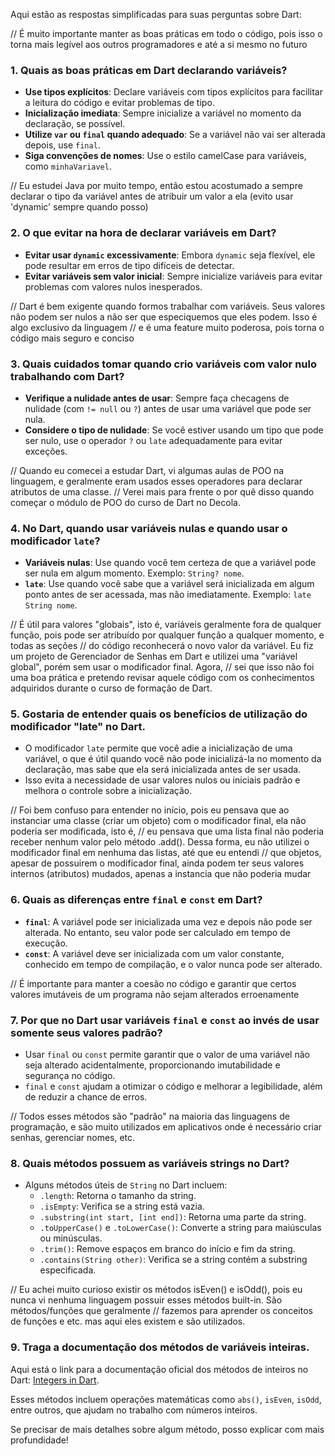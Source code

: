 Aqui estão as respostas simplificadas para suas perguntas sobre Dart:

// É muito importante manter as boas práticas em todo o código, pois isso o torna mais legível aos outros programadores e até a si mesmo no futuro
### 1. Quais as boas práticas em Dart declarando variáveis?
- **Use tipos explícitos**: Declare variáveis com tipos explícitos para facilitar a leitura do código e evitar problemas de tipo.
- **Inicialização imediata**: Sempre inicialize a variável no momento da declaração, se possível.
- **Utilize `var` ou `final` quando adequado**: Se a variável não vai ser alterada depois, use `final`.
- **Siga convenções de nomes**: Use o estilo camelCase para variáveis, como `minhaVariavel`.

// Eu estudei Java por muito tempo, então estou acostumado a sempre declarar o tipo da variável antes de atribuir um valor a ela (evito usar 'dynamic' sempre quando posso)
### 2. O que evitar na hora de declarar variáveis em Dart?
- **Evitar usar `dynamic` excessivamente**: Embora `dynamic` seja flexível, ele pode resultar em erros de tipo difíceis de detectar.
- **Evitar variáveis sem valor inicial**: Sempre inicialize variáveis para evitar problemas com valores nulos inesperados.

// Dart é bem exigente quando formos trabalhar com variáveis. Seus valores não podem ser nulos a não ser que especiquemos que eles podem. Isso é algo exclusivo da linguagem
// e é uma feature muito poderosa, pois torna o código mais seguro e conciso 
### 3. Quais cuidados tomar quando crio variáveis com valor nulo trabalhando com Dart?
- **Verifique a nulidade antes de usar**: Sempre faça checagens de nulidade (com `!= null` ou `?`) antes de usar uma variável que pode ser nula.
- **Considere o tipo de nulidade**: Se você estiver usando um tipo que pode ser nulo, use o operador `?` ou `late` adequadamente para evitar exceções.

// Quando eu comecei a estudar Dart, vi algumas aulas de POO na linguagem, e geralmente eram usados esses operadores para declarar atributos de uma classe.
// Verei mais para frente o por quê disso quando começar o módulo de POO do curso de Dart no Decola.
### 4. No Dart, quando usar variáveis nulas e quando usar o modificador `late`?
- **Variáveis nulas**: Use quando você tem certeza de que a variável pode ser nula em algum momento. Exemplo: `String? nome`.
- **`late`**: Use quando você sabe que a variável será inicializada em algum ponto antes de ser acessada, mas não imediatamente. Exemplo: `late String nome`.

// É útil para valores "globais", isto é, variáveis geralmente fora de qualquer função, pois pode ser atribuído por qualquer função a qualquer momento, e todas as seções
// do código reconhecerá o novo valor da variável. Eu fiz um projeto de Gerenciador de Senhas em Dart e utilizei uma "variável global", porém sem usar o modificador final. Agora,
// sei que isso não foi uma boa prática e pretendo revisar aquele código com os conhecimentos adquiridos durante o curso de formação de Dart.
### 5. Gostaria de entender quais os benefícios de utilização do modificador "late" no Dart.
- O modificador `late` permite que você adie a inicialização de uma variável, o que é útil quando você não pode inicializá-la no momento da declaração, mas sabe que ela será inicializada antes de ser usada.
- Isso evita a necessidade de usar valores nulos ou iniciais padrão e melhora o controle sobre a inicialização.

// Foi bem confuso para entender no início, pois eu pensava que ao instanciar uma classe (criar um objeto) com o modificador final, ela não poderia ser modificada, isto é,
// eu pensava que uma lista final não poderia receber nenhum valor pelo método .add(). Dessa forma, eu não utilizei o modificador final em nenhuma das listas, até que eu entendi
// que objetos, apesar de possuirem o modificador final, ainda podem ter seus valores internos (atributos) mudados, apenas a instancia que não poderia mudar
### 6. Quais as diferenças entre `final` e `const` em Dart?
- **`final`**: A variável pode ser inicializada uma vez e depois não pode ser alterada. No entanto, seu valor pode ser calculado em tempo de execução.
- **`const`**: A variável deve ser inicializada com um valor constante, conhecido em tempo de compilação, e o valor nunca pode ser alterado.

// É importante para manter a coesão no código e garantir que certos valores imutáveis de um programa não sejam alterados erroenamente
### 7. Por que no Dart usar variáveis `final` e `const` ao invés de usar somente seus valores padrão?
- Usar `final` ou `const` permite garantir que o valor de uma variável não seja alterado acidentalmente, proporcionando imutabilidade e segurança no código.
- `final` e `const` ajudam a otimizar o código e melhorar a legibilidade, além de reduzir a chance de erros.

// Todos esses métodos são "padrão" na maioria das linguagens de programação, e são muito utilizados em aplicativos onde é necessário criar senhas, gerenciar nomes, etc.
### 8. Quais métodos possuem as variáveis strings no Dart?
- Alguns métodos úteis de `String` no Dart incluem:
  - `.length`: Retorna o tamanho da string.
  - `.isEmpty`: Verifica se a string está vazia.
  - `.substring(int start, [int end])`: Retorna uma parte da string.
  - `.toUpperCase()` e `.toLowerCase()`: Converte a string para maiúsculas ou minúsculas.
  - `.trim()`: Remove espaços em branco do início e fim da string.
  - `.contains(String other)`: Verifica se a string contém a substring especificada.

// Eu achei muito curioso existir os métodos isEven() e isOdd(), pois eu nunca vi nenhuma linguagem possuir esses métodos built-in. São métodos/funções que geralmente
// fazemos para aprender os conceitos de funções e etc. mas aqui eles existem e são utilizados.
### 9. Traga a documentação dos métodos de variáveis inteiras.
Aqui está o link para a documentação oficial dos métodos de inteiros no Dart: [Integers in Dart](https://api.dart.dev/stable/dart-core/int-class.html).

Esses métodos incluem operações matemáticas como `abs()`, `isEven`, `isOdd`, entre outros, que ajudam no trabalho com números inteiros.

Se precisar de mais detalhes sobre algum método, posso explicar com mais profundidade!